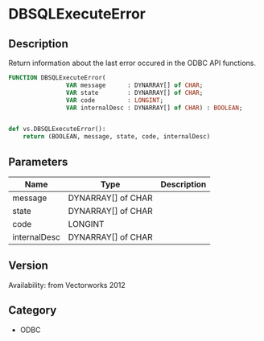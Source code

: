 # DBSQLExecuteError

## Description
Return information about the last error occured in the ODBC API functions.

```pascal
FUNCTION DBSQLExecuteError(
				VAR message      : DYNARRAY[] of CHAR;
				VAR state        : DYNARRAY[] of CHAR;
				VAR code         : LONGINT;
				VAR internalDesc : DYNARRAY[] of CHAR) : BOOLEAN;
```

```python

def vs.DBSQLExecuteError():
    return (BOOLEAN, message, state, code, internalDesc)
```

## Parameters
|Name|Type|Description|
|---|---|---|
|message|DYNARRAY[] of CHAR||
|state|DYNARRAY[] of CHAR||
|code|LONGINT||
|internalDesc|DYNARRAY[] of CHAR||

## Version
Availability: from Vectorworks 2012
## Category
* ODBC

